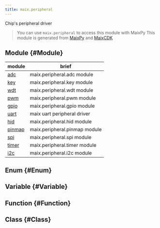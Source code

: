 ```yaml
---
title: maix.peripheral
---
```


Chip's peripheral driver


> You can use `maix.peripheral` to access this module with MaixPy
> This module is generated from [MaixPy](https://github.com/sipeed/MaixPy) and [MaixCDK](https://github.com/sipeed/MaixCDK)

## Module {#Module}

| module | brief |
| --- | --- |
| [adc](./peripheral/adc.md) | maix.peripheral.adc module |
| [key](./peripheral/key.md) | maix.peripheral.key module |
| [wdt](./peripheral/wdt.md) | maix.peripheral.wdt module |
| [pwm](./peripheral/pwm.md) | maix.peripheral.pwm module |
| [gpio](./peripheral/gpio.md) | maix.peripheral.gpio module |
| [uart](./peripheral/uart.md) | maix uart peripheral driver |
| [hid](./peripheral/hid.md) | maix.peripheral.hid module |
| [pinmap](./peripheral/pinmap.md) | maix.peripheral.pinmap module |
| [spi](./peripheral/spi.md) | maix.peripheral.spi module |
| [timer](./peripheral/timer.md) | maix.peripheral.timer module |
| [i2c](./peripheral/i2c.md) | maix.peripheral.i2c module |


## Enum {#Enum}



## Variable {#Variable}



## Function {#Function}



## Class {#Class}

